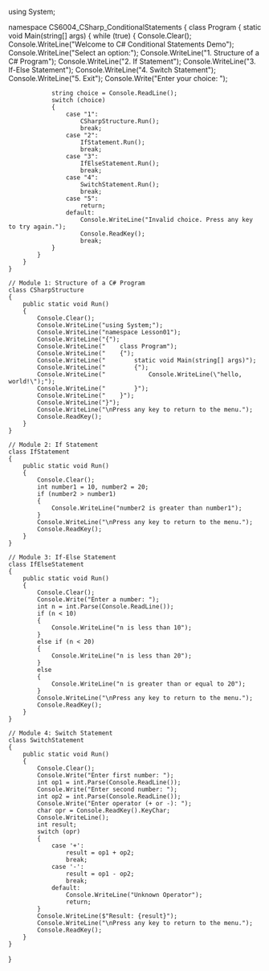 using System;

namespace CS6004_CSharp_ConditionalStatements
{
    class Program
    {
        static void Main(string[] args)
        {
            while (true)
            {
                Console.Clear();
                Console.WriteLine("Welcome to C# Conditional Statements Demo");
                Console.WriteLine("Select an option:");
                Console.WriteLine("1. Structure of a C# Program");
                Console.WriteLine("2. If Statement");
                Console.WriteLine("3. If-Else Statement");
                Console.WriteLine("4. Switch Statement");
                Console.WriteLine("5. Exit");
                Console.Write("Enter your choice: ");
                
                string choice = Console.ReadLine();
                switch (choice)
                {
                    case "1":
                        CSharpStructure.Run();
                        break;
                    case "2":
                        IfStatement.Run();
                        break;
                    case "3":
                        IfElseStatement.Run();
                        break;
                    case "4":
                        SwitchStatement.Run();
                        break;
                    case "5":
                        return;
                    default:
                        Console.WriteLine("Invalid choice. Press any key to try again.");
                        Console.ReadKey();
                        break;
                }
            }
        }
    }

    // Module 1: Structure of a C# Program
    class CSharpStructure
    {
        public static void Run()
        {
            Console.Clear();
            Console.WriteLine("using System;");
            Console.WriteLine("namespace Lesson01");
            Console.WriteLine("{");
            Console.WriteLine("    class Program");
            Console.WriteLine("    {");
            Console.WriteLine("        static void Main(string[] args)");
            Console.WriteLine("        {");
            Console.WriteLine("            Console.WriteLine(\"hello, world!\");");
            Console.WriteLine("        }");
            Console.WriteLine("    }");
            Console.WriteLine("}");
            Console.WriteLine("\nPress any key to return to the menu.");
            Console.ReadKey();
        }
    }

    // Module 2: If Statement
    class IfStatement
    {
        public static void Run()
        {
            Console.Clear();
            int number1 = 10, number2 = 20;
            if (number2 > number1)
            {
                Console.WriteLine("number2 is greater than number1");
            }
            Console.WriteLine("\nPress any key to return to the menu.");
            Console.ReadKey();
        }
    }

    // Module 3: If-Else Statement
    class IfElseStatement
    {
        public static void Run()
        {
            Console.Clear();
            Console.Write("Enter a number: ");
            int n = int.Parse(Console.ReadLine());
            if (n < 10)
            {
                Console.WriteLine("n is less than 10");
            }
            else if (n < 20)
            {
                Console.WriteLine("n is less than 20");
            }
            else
            {
                Console.WriteLine("n is greater than or equal to 20");
            }
            Console.WriteLine("\nPress any key to return to the menu.");
            Console.ReadKey();
        }
    }

    // Module 4: Switch Statement
    class SwitchStatement
    {
        public static void Run()
        {
            Console.Clear();
            Console.Write("Enter first number: ");
            int op1 = int.Parse(Console.ReadLine());
            Console.Write("Enter second number: ");
            int op2 = int.Parse(Console.ReadLine());
            Console.Write("Enter operator (+ or -): ");
            char opr = Console.ReadKey().KeyChar;
            Console.WriteLine();
            int result;
            switch (opr)
            {
                case '+':
                    result = op1 + op2;
                    break;
                case '-':
                    result = op1 - op2;
                    break;
                default:
                    Console.WriteLine("Unknown Operator");
                    return;
            }
            Console.WriteLine($"Result: {result}");
            Console.WriteLine("\nPress any key to return to the menu.");
            Console.ReadKey();
        }
    }
}
